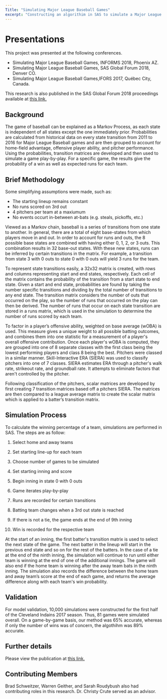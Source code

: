 ```yaml
---
Title: "Simulating Major League Baseball Games"
excerpt: "Constructing an algorithim in SAS to simulate a Major League Baseball game utililizing Markov Chains. "
---
```

# Presentations
This project was presented at the following conferences.

 - Simulating Major League Baseball Games, INFORMS 2018, Phoenix AZ.  
- Simulating Major League Baseball Games, SAS Global Forum 2018, Denver CO.
- Simulating Major League Baseball Games,IFORS 2017, Québec City, Canada.

This research is also published in the SAS Global Forum 2018 proceedings available at [this link.](https://www.sas.com/content/dam/SAS/support/en/sas-global-forum-proceedings/2018/2875-2018.pdf)

## Background
The game of baseball can be explained as a Markov Process, as each state is independent of all states except the one immediately prior. Probabilities are calculated from historical data on every state transition from 2011 to 2016 for Major League Baseball games and are then grouped to account for home-field advantage, offensive player ability, and pitcher performance. Using the probabilities, transition matrices are developed and then used to simulate a game play-by-play. For a specific game, the results give the probability of a win as well as expected runs for each team.

## Brief Methodology
Some simplifying assumptions were made, such as:

 - The starting lineup remains constant
 - No runs scored on 3rd out
 - 4 pitchers per team at a maxiumum
 - No events occurt in-between at-bats (e.g. steals, pickoffs, etc.)

Viewed as a Markov chain, baseball is a series of transitions from one state to another. In general, there are a total of eight base-states from which players move in and out. In order to account for runs and outs, the 8 possible base states are combined with having either 0, 1, 2, or 3 outs. This combination results in 32 base-out states. With these new states, runs can be inferred by certain transitions in the matrix. For example, a transition from state 3 with 0 outs to state 0 with 0 outs will yield 3 runs for the team. 

To represent state transitions easily, a 32x32 matrix is created, with rows and columns representing start and end states, respectively. Each cell of the matrix contains the probability of the transition from a start state to end state. Given a start and end state, probabilities are found by taking the number specific transitions and dividing by the total number of transitions to any end state. The transition matrix considers the number of outs that occurred on the play, so the number of runs that occurred on the play can then be derived. The number of runs that occur on each state transition are stored in a runs matrix, which is used in the simulation to determine the number of runs scored by each team.

To factor in a player’s offensive ability, weighted on base average (wOBA) is used. This measure gives a unique weight to all possible batting outcomes, and combines them into one statistic for a measurement of a player's overall offensive contribution. Once each player's wOBA is computed, they are grouped into one of 8 separate classes with the first class being the lowest performing players and class 8 being the best. Pitchers were classed in a similar manner. Skill-Interactive ERA (SIERA) was used to classify pitchers into one of 7 classes. SIERA estimates ERA through a pitcher's walk rate, strikeout rate, and groundball rate. It attempts to eliminate factors that aren't controlled by the pitcher.

Following classification of the pitchers, scalar matrices are developed by first creating 7 transition matrices based off a pitchers SIERA. The matrices are then compared to a league average matrix to create the scalar matrix which is applied to a batter’s transition matrix.

## Simulation Process

To calculate the winning percentage of a team, simulations are performed in SAS. The steps are as follow:


1. Select home and away teams

2. Set starting line-up for each team

3. Choose number of games to be simulated

4. Set starting inning and score

5. Begin inning in state 0 with 0 outs

6. Game iterates play-by-play

7. Runs are recorded for certain transitions

8. Batting team changes when a 3rd out state is reached

9. If there is not a tie, the game ends at the end of 9th inning

10. Win is recorded for the respective team

At the start of an inning, the first batter's transition matrix is used to select the next state of the game. The next batter in the lineup will start in the previous end state and so on for the rest of the batters. In the case of a tie at the end of the ninth inning, the simulation will continue to run until either team is winning at the end of one of the additional innings. The game will also end if the home team is winning after the away team bats in the ninth inning. The simulation also records the difference between the home team and away team’s score at the end of each game, and returns the average difference along with each team's win probability.

## Validation
For model validation, 10,000 simulations were constructed for the first half of the Cleveland Indains 2017 season. Thus, 81 games were simulated overall. On a game-by-game basis, our method was 65% accurate, whereas if only the number of wins was of concern, the algothihm was 89% accurate. 

## Further details
Please view the publication at [this link.](https://www.sas.com/content/dam/SAS/support/en/sas-global-forum-proceedings/2018/2875-2018.pdf)

## Contributing Members
Brad Schweitzer, Warren Geither, and Sarah Roudybush also had contributing roles in this research. Dr. Christy Crute served as an advisor. 